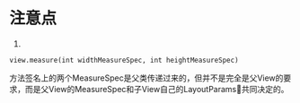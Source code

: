 # 注意点
1. 
```
view.measure(int widthMeasureSpec, int heightMeasureSpec)
```
方法签名上的两个MeasureSpec是父类传递过来的，但并不是完全是父View的要求，而是父View的MeasureSpec和子View自己的LayoutParams共同决定的。
